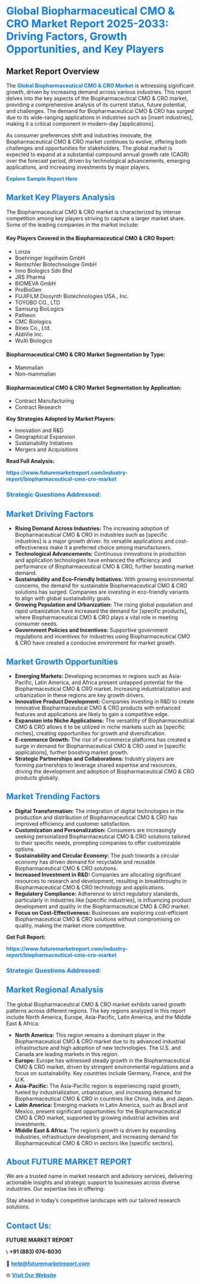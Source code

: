 <h1 style="color: #007BFF;">Global Biopharmaceutical CMO & CRO Market Report 2025-2033: Driving Factors, Growth Opportunities, and Key Players</h1>

<section id="overview">
<h2>Market Report Overview</h2>
<p>The <a href="https://www.futuremarketreport.com/industry-report/biopharmaceutical-cmo-cro-market" style="color: #007BFF; text-decoration: none;"><strong>Global Biopharmaceutical CMO & CRO Market</strong></a> is witnessing significant growth, driven by increasing demand across various industries. This report delves into the key aspects of the Biopharmaceutical CMO & CRO market, providing a comprehensive analysis of its current status, future potential, and challenges. The demand for Biopharmaceutical CMO & CRO has surged due to its wide-ranging applications in industries such as [insert industries], making it a critical component in modern-day [applications].</p>
<p>As consumer preferences shift and industries innovate, the Biopharmaceutical CMO & CRO market continues to evolve, offering both challenges and opportunities for stakeholders. The global market is expected to expand at a substantial compound annual growth rate (CAGR) over the forecast period, driven by technological advancements, emerging applications, and increasing investments by major players.</p>
</section>

<section id="overview">
<p><a href="https://www.futuremarketreport.com/request-sample/reportId=62547" style="color: #007BFF; text-decoration: none;"><strong>Explore Sample Report Here</strong></a></p>
</section>

<section id="key-players">
<h2 style="color: #007BFF;">Market Key Players Analysis</h2>
<p>The Biopharmaceutical CMO & CRO market is characterized by intense competition among key players striving to capture a larger market share. Some of the leading companies in the market include:</p>
<h4>Key Players Covered in the Biopharmaceutical CMO & CRO Report:</h4>
<ul><li>Lonza</li><li>Boehringer Ingelheim GmbH</li><li>Rentschler Biotechnologie GmbH</li><li>Inno Biologics Sdn Bhd</li><li>JRS Pharma</li><li>BIOMEVA GmbH</li><li>ProBioGen</li><li>FUJIFILM Diosynth Biotechnologies USA., Inc.</li><li>TOYOBO CO., LTD</li><li>Samsung BioLogics</li><li>Patheon</li><li>CMC Biologics</li><li>Binex Co., Ltd.</li><li>AbbVie Inc.</li><li>WuXi Biologics</li></ul>
<h4>Biopharmaceutical CMO & CRO Market Segmentation by Type:</h4>
<ul><li>Mammalian</li><li>Non-mammalian</li></ul>

<h4>Biopharmaceutical CMO & CRO Market Segmentation by Application:</h4>
<ul><li>Contract Manufacturing</li><li>Contract Research</li></ul>
<p><strong>Key Strategies Adopted by Market Players:</strong></p>
<ul>
<li>Innovation and R&D</li>
<li>Geographical Expansion</li>
<li>Sustainability Initiatives</li>
<li>Mergers and Acquisitions</li>
</ul>
</section>

<section>
<p><strong>Read Full Analysis: </strong></p><a href="https://www.futuremarketreport.com/industry-report/biopharmaceutical-cmo-cro-market" style="color: #007BFF; text-decoration: none;"><strong>https://www.futuremarketreport.com/industry-report/biopharmaceutical-cmo-cro-market</strong></a>
<h3 style="color: #007BFF;">Strategic Questions Addressed:</h3>
</section>

<section id="driving-factors">
<h2 style="color: #007BFF;">Market Driving Factors</h2>
<ul>
<li><strong>Rising Demand Across Industries:</strong> The increasing adoption of Biopharmaceutical CMO & CRO in industries such as [specific industries] is a major growth driver. Its versatile applications and cost-effectiveness make it a preferred choice among manufacturers.</li>
<li><strong>Technological Advancements:</strong> Continuous innovations in production and application technologies have enhanced the efficiency and performance of Biopharmaceutical CMO & CRO, further boosting market demand.</li>
<li><strong>Sustainability and Eco-Friendly Initiatives:</strong> With growing environmental concerns, the demand for sustainable Biopharmaceutical CMO & CRO solutions has surged. Companies are investing in eco-friendly variants to align with global sustainability goals.</li>
<li><strong>Growing Population and Urbanization:</strong> The rising global population and rapid urbanization have increased the demand for [specific products], where Biopharmaceutical CMO & CRO plays a vital role in meeting consumer needs.</li>
<li><strong>Government Policies and Incentives:</strong> Supportive government regulations and incentives for industries using Biopharmaceutical CMO & CRO have created a conducive environment for market growth.</li>
</ul>
</section>

<section id="growth-opportunities">
<h2 style="color: #007BFF;">Market Growth Opportunities</h2>
<ul>
<li><strong>Emerging Markets:</strong> Developing economies in regions such as Asia-Pacific, Latin America, and Africa present untapped potential for the Biopharmaceutical CMO & CRO market. Increasing industrialization and urbanization in these regions are key growth drivers.</li>
<li><strong>Innovative Product Development:</strong> Companies investing in R&D to create innovative Biopharmaceutical CMO & CRO products with enhanced features and applications are likely to gain a competitive edge.</li>
<li><strong>Expansion into Niche Applications:</strong> The versatility of Biopharmaceutical CMO & CRO allows it to be utilized in niche markets such as [specific niches], creating opportunities for growth and diversification.</li>
<li><strong>E-commerce Growth:</strong> The rise of e-commerce platforms has created a surge in demand for Biopharmaceutical CMO & CRO used in [specific applications], further boosting market growth.</li>
<li><strong>Strategic Partnerships and Collaborations:</strong> Industry players are forming partnerships to leverage shared expertise and resources, driving the development and adoption of Biopharmaceutical CMO & CRO products globally.</li>
</ul>
</section>

<section id="trending-factors">
<h2 style="color: #007BFF;">Market Trending Factors</h2>
<ul>
<li><strong>Digital Transformation:</strong> The integration of digital technologies in the production and distribution of Biopharmaceutical CMO & CRO has improved efficiency and customer satisfaction.</li>
<li><strong>Customization and Personalization:</strong> Consumers are increasingly seeking personalized Biopharmaceutical CMO & CRO solutions tailored to their specific needs, prompting companies to offer customizable options.</li>
<li><strong>Sustainability and Circular Economy:</strong> The push towards a circular economy has driven demand for recyclable and reusable Biopharmaceutical CMO & CRO solutions.</li>
<li><strong>Increased Investment in R&D:</strong> Companies are allocating significant resources to research and development, resulting in breakthroughs in Biopharmaceutical CMO & CRO technology and applications.</li>
<li><strong>Regulatory Compliance:</strong> Adherence to strict regulatory standards, particularly in industries like [specific industries], is influencing product development and quality in the Biopharmaceutical CMO & CRO market.</li>
<li><strong>Focus on Cost-Effectiveness:</strong> Businesses are exploring cost-efficient Biopharmaceutical CMO & CRO solutions without compromising on quality, making the market more competitive.</li>
</ul>
</section>

<section>
<p><strong>Get Full Report: </strong></p><a href="https://www.futuremarketreport.com/industry-report/biopharmaceutical-cmo-cro-market" style="color: #007BFF; text-decoration: none;"><strong>https://www.futuremarketreport.com/industry-report/biopharmaceutical-cmo-cro-market</strong></a>
<h3 style="color: #007BFF;">Strategic Questions Addressed:</h3>
</section>


<section id="regional-analysis">
<h2 style="color: #007BFF;">Market Regional Analysis</h2>
<p>The global Biopharmaceutical CMO & CRO market exhibits varied growth patterns across different regions. The key regions analyzed in this report include North America, Europe, Asia-Pacific, Latin America, and the Middle East & Africa:</p>
<ul>
<li><strong>North America:</strong> This region remains a dominant player in the Biopharmaceutical CMO & CRO market due to its advanced industrial infrastructure and high adoption of new technologies. The U.S. and Canada are leading markets in this region.</li>
<li><strong>Europe:</strong> Europe has witnessed steady growth in the Biopharmaceutical CMO & CRO market, driven by stringent environmental regulations and a focus on sustainability. Key countries include Germany, France, and the U.K.</li>
<li><strong>Asia-Pacific:</strong> The Asia-Pacific region is experiencing rapid growth, fueled by industrialization, urbanization, and increasing demand for Biopharmaceutical CMO & CRO in countries like China, India, and Japan.</li>
<li><strong>Latin America:</strong> Emerging markets in Latin America, such as Brazil and Mexico, present significant opportunities for the Biopharmaceutical CMO & CRO market, supported by growing industrial activities and investments.</li>
<li><strong>Middle East & Africa:</strong> The region’s growth is driven by expanding industries, infrastructure development, and increasing demand for Biopharmaceutical CMO & CRO in sectors like [specific sectors].</li>
</ul>
</section>

<footer>
<h2 style="color: #007BFF;">About FUTURE MARKET REPORT</h2>
<p>We are a trusted name in market research and advisory services, delivering actionable insights and strategic support to businesses across diverse industries. Our expertise lies in offering:</p>

<p>Stay ahead in today’s competitive landscape with our tailored research solutions.</p>

<h2 style="color: #007BFF;">Contact Us:</h2>
<p><strong>FUTURE MARKET REPORT</strong></p>
<p>📞 <strong>+91 (883) 074-8030</strong></p>
<p>📧 <strong><a href="mailto:help@futuremarketreport.com" style="color: #007BFF;">help@futuremarketreport.com</a></strong></p>
<p>🌐 <strong><a href="https://www.futuremarketreport.com/" style="color: #007BFF;">Visit Our Website</a></strong></p>
</footer>